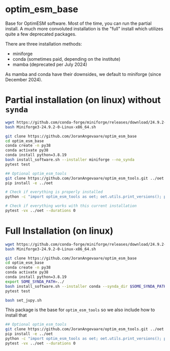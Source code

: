 # optim_esm_base
Base for OptimESM software.
Most of the time, you can run the partial install.
A much more convoluted installation is the "full" install which utilizes quite a few deprecated packages.

There are three installation methods:
 - miniforge
 - conda (sometimes paid, depending on the institute)
 - mamba (deprecated per July 2024)

As mamba and conda have their downsides, we default to miniforge (since December 2024).


# Partial installation (on linux) without `synda`

```bash
wget https://github.com/conda-forge/miniforge/releases/download/24.9.2-0/Miniforge3-24.9.2-0-Linux-x86_64.sh .
bash Miniforge3-24.9.2-0-Linux-x86_64.sh

git clone https://github.com/JoranAngevaare/optim_esm_base
cd optim_esm_base
conda create -n py38
conda activate py38
conda install python=3.8.19
bash install_software.sh --installer miniforge --no_synda
pytest test

## Optional optim_esm_tools
git clone https://github.com/JoranAngevaare/optim_esm_tools.git ../oet
pip install -e ../oet

# Check if everything is properly installed
python -c "import optim_esm_tools as oet; oet.utils.print_versions(); print('import cartopy'); import cartopy; print('setup map'); oet.plotting.plot.setup_map(); print('done'); oet.utils.print_versions('shapely cartopy urllib'.split())"

# Check if everything works with this current installation
pytest -vx ../oet --durations 0
```
# Full Installation (on linux)

```bash
wget https://github.com/conda-forge/miniforge/releases/download/24.9.2-0/Miniforge3-24.9.2-0-Linux-x86_64.sh .
bash Miniforge3-24.9.2-0-Linux-x86_64.sh

git clone https://github.com/JoranAngevaare/optim_esm_base
cd optim_esm_base
conda create -n py38
conda activate py38
conda install python=3.8.19
export SOME_SYNDA_PATH=../
bash install_software.sh --installer conda --synda_dir $SOME_SYNDA_PATH
pytest test

bash set_jupy.sh
```

This package is the base for `optim_esm_tools` so we also include how to install that

```bash
## Optional optim_esm_tools
git clone https://github.com/JoranAngevaare/optim_esm_tools.git ../oet
pip install -e ../oet
python -c "import optim_esm_tools as oet; oet.utils.print_versions(); print('import cartopy'); import cartopy; print('setup map'); oet.plotting.plot.setup_map(); print('done'); oet.utils.print_versions('shapely cartopy urllib'.split())"
pytest -vx ../oet --durations 0
```
